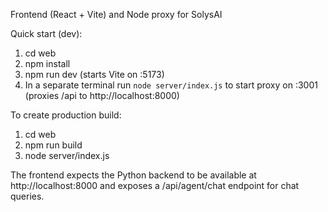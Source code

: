 Frontend (React + Vite) and Node proxy for SolysAI

Quick start (dev):

1. cd web
2. npm install
3. npm run dev (starts Vite on :5173)
4. In a separate terminal run `node server/index.js` to start proxy on :3001 (proxies /api to http://localhost:8000)

To create production build:

1. cd web
2. npm run build
3. node server/index.js

The frontend expects the Python backend to be available at http://localhost:8000 and exposes a /api/agent/chat endpoint for chat queries.
